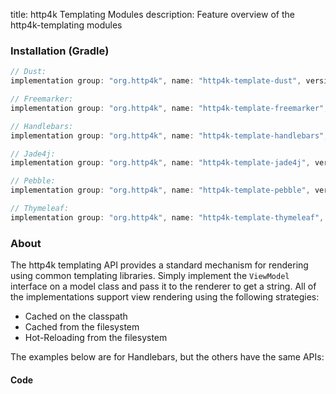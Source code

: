 title: http4k Templating Modules
description: Feature overview of the http4k-templating modules

### Installation (Gradle)

```groovy
// Dust: 
implementation group: "org.http4k", name: "http4k-template-dust", version: "4.17.4.0"

// Freemarker: 
implementation group: "org.http4k", name: "http4k-template-freemarker", version: "4.17.4.0"

// Handlebars: 
implementation group: "org.http4k", name: "http4k-template-handlebars", version: "4.17.4.0"

// Jade4j: 
implementation group: "org.http4k", name: "http4k-template-jade4j", version: "4.17.4.0"

// Pebble: 
implementation group: "org.http4k", name: "http4k-template-pebble", version: "4.17.4.0"

// Thymeleaf: 
implementation group: "org.http4k", name: "http4k-template-thymeleaf", version: "4.17.4.0"
```

### About
The http4k templating API provides a standard mechanism for rendering using common templating libraries. Simply implement the `ViewModel` interface on a model class and pass it to the renderer to get a string. All of the implementations support view rendering using the following strategies:

* Cached on the classpath
* Cached from the filesystem
* Hot-Reloading from the filesystem

The examples below are for Handlebars, but the others have the same APIs:

#### Code  [<img class="octocat"/>](https://github.com/http4k/http4k/blob/master/src/docs/guide/reference/templating/example.kt)

<script src="https://gist-it.appspot.com/https://github.com/http4k/http4k/blob/master/src/docs/guide/reference/templating/example.kt"></script>

[http4k]: https://http4k.org
